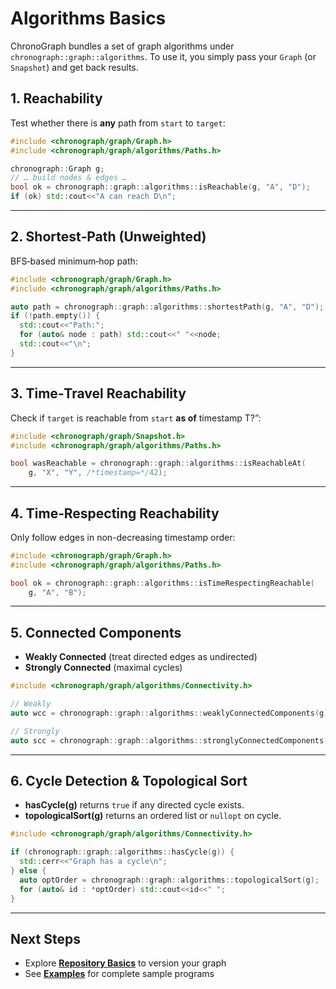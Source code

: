 # Algorithms Basics

ChronoGraph bundles a set of graph algorithms under `chronograph::graph::algorithms`. To use it, you simply pass your `Graph` (or `Snapshot`) and get back results.

## 1. Reachability

Test whether there is **any** path from `start` to `target`:

```cpp
#include <chronograph/graph/Graph.h>
#include <chronograph/graph/algorithms/Paths.h>

chronograph::Graph g;
// … build nodes & edges …
bool ok = chronograph::graph::algorithms::isReachable(g, "A", "D");
if (ok) std::cout<<"A can reach D\n";
```

---

## 2. Shortest‐Path (Unweighted)

BFS‐based minimum‐hop path:

```cpp
#include <chronograph/graph/Graph.h>
#include <chronograph/graph/algorithms/Paths.h>

auto path = chronograph::graph::algorithms::shortestPath(g, "A", "D");
if (!path.empty()) {
  std::cout<<"Path:";
  for (auto& node : path) std::cout<<" "<<node;
  std::cout<<"\n";
}
```

---

## 3. Time‐Travel Reachability

Check if `target` is reachable from `start` **as of** timestamp T?”:

```cpp
#include <chronograph/graph/Snapshot.h>
#include <chronograph/graph/algorithms/Paths.h>

bool wasReachable = chronograph::graph::algorithms::isReachableAt(
    g, "X", "Y", /*timestamp=*/42);
```

---

## 4. Time‐Respecting Reachability

Only follow edges in non-decreasing timestamp order:

```cpp
#include <chronograph/graph/Graph.h>
#include <chronograph/graph/algorithms/Paths.h>

bool ok = chronograph::graph::algorithms::isTimeRespectingReachable(
    g, "A", "B");
```


---

## 5. Connected Components

- **Weakly Connected** (treat directed edges as undirected)  
- **Strongly Connected** (maximal cycles)

```cpp
#include <chronograph/graph/algorithms/Connectivity.h>

// Weakly
auto wcc = chronograph::graph::algorithms::weaklyConnectedComponents(g);

// Strongly
auto scc = chronograph::graph::algorithms::stronglyConnectedComponents(g);
```


---

## 6. Cycle Detection & Topological Sort

- **hasCycle(g)** returns `true` if any directed cycle exists.  
- **topologicalSort(g)** returns an ordered list or `nullopt` on cycle.

```cpp
#include <chronograph/graph/algorithms/Connectivity.h>

if (chronograph::graph::algorithms::hasCycle(g)) {
  std::cerr<<"Graph has a cycle\n";
} else {
  auto optOrder = chronograph::graph::algorithms::topologicalSort(g);
  for (auto& id : *optOrder) std::cout<<id<<" ";
}
```

---


## Next Steps

- Explore **[Repository Basics](repo_basics.md)** to version your graph  
- See **[Examples](examples.md)** for complete sample programs  
